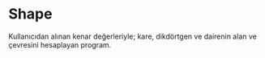 # Shape
Kullanıcıdan alınan kenar değerleriyle; kare, dikdörtgen ve dairenin alan ve çevresini hesaplayan program.
